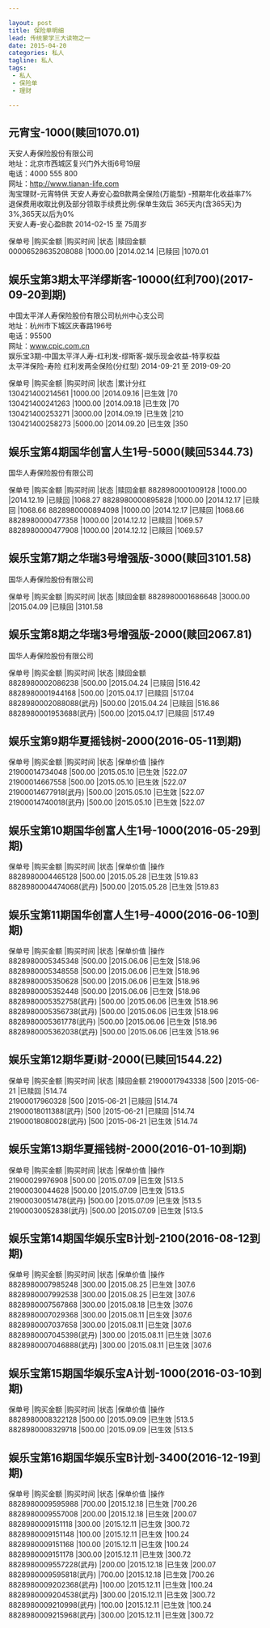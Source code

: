```yaml
---

layout: post  
title: 保险单明细  
lead: 传统蒙学三大读物之一  
date: 2015-04-20  
categories: 私人  
tagline: 私人  
tags:  
 - 私人  
 - 保险单
 - 理财

---
```


## 元宵宝-1000(赎回1070.01)

天安人寿保险股份有限公司  
地址：北京市西城区复兴门外大街6号19层  
电话：4000 555 800  
网址：http://www.tianan-life.com  
淘宝理财-元宵特供 天安人寿安心盈B款两全保险(万能型) -预期年化收益率7%  
退保费用收取比例及部分领取手续费比例:保单生效后 365天内(含365天)为3%,365天以后为0%  
天安人寿-安心盈B款  2014-02-15 至 75周岁  

保单号 |购买金额 |购买时间 |状态 |赎回金额  
00006528635208088 |1000.00 |2014.02.14 |已赎回 |1070.01  

## 娱乐宝第3期太平洋缪斯客-10000(红利700)(2017-09-20到期)

中国太平洋人寿保险股份有限公司杭州中心支公司  
地址：杭州市下城区庆春路196号  
电话：95500  
网址：www.cpic.com.cn  
娱乐宝3期-中国太平洋人寿-红利发-缪斯客-娱乐现金收益-特享权益  
太平洋保险-寿险 红利发两全保险(分红型) 2014-09-21 至 2019-09-20  

保单号 |购买金额 |购买时间 |状态 |累计分红  
130421400214561 |1000.00 |2014.09.16 |已生效 |70  
130421400241263 |1000.00 |2014.09.18 |已生效 |70  
130421400253271 |3000.00 |2014.09.19 |已生效 |210  
130421400258273 |5000.00 |2014.09.20 |已生效 |350  

## 娱乐宝第4期国华创富人生1号-5000(赎回5344.73)

国华人寿保险股份有限公司

保单号 |购买金额 |购买时间 |状态 |赎回金额
8828980001009128 |1000.00 |2014.12.19 |已赎回 |1068.27
8828980000895828 |1000.00 |2014.12.17 |已赎回 |1068.66
8828980000894098 |1000.00 |2014.12.17 |已赎回 |1068.66  
8828980000477358 |1000.00 |2014.12.12 |已赎回 |1069.57
8828980000477908 |1000.00 |2014.12.12 |已赎回 |1069.57

## 娱乐宝第7期之华瑞3号增强版-3000(赎回3101.58)

国华人寿保险股份有限公司

保单号 |购买金额 |购买时间 |状态 |赎回金额
8828980001686648 |3000.00 |2015.04.09 |已赎回 |3101.58  

## 娱乐宝第8期之华瑞3号增强版-2000(赎回2067.81)

国华人寿保险股份有限公司

保单号 |购买金额 |购买时间 |状态 |赎回金额  
8828980002086238 |500.00 |2015.04.24 |已赎回 |516.42  
8828980001944168 |500.00 |2015.04.17 |已赎回 |517.04  
8828980002088088(武丹) |500.00 |2015.04.24 |已赎回 |516.86  
8828980001953688(武丹) |500.00 |2015.04.17 |已赎回 |517.49  

## 娱乐宝第9期华夏摇钱树-2000(2016-05-11到期)

保单号 |购买金额 |购买时间 |状态 |保单价值 |操作  
21900014734048 |500.00 |2015.05.10 |已生效 |522.07  
21900014667558 |500.00 |2015.05.10 |已生效 |522.07  
21900014677918(武丹) |500.00 |2015.05.10 |已生效 |522.07  
21900014740018(武丹) |500.00 |2015.05.10 |已生效 |522.07  

## 娱乐宝第10期国华创富人生1号-1000(2016-05-29到期)

保单号 |购买金额 |购买时间 |状态 |保单价值 |操作  
8828980004465128 |500.00 |2015.05.28 |已生效 |519.83  
8828980004474068(武丹) |500.00 |2015.05.28 |已生效 |519.83  

## 娱乐宝第11期国华创富人生1号-4000(2016-06-10到期)

保单号 |购买金额 |购买时间 |状态 |保单价值 |操作  
8828980005345348 |500.00 |2015.06.06 |已生效 |518.96  
8828980005348558 |500.00 |2015.06.06 |已生效 |518.96  
8828980005350628 |500.00 |2015.06.06 |已生效 |518.96  
8828980005352448 |500.00 |2015.06.06 |已生效 |518.96  
8828980005352758(武丹) |500.00 |2015.06.06 |已生效 |518.96  
8828980005356738(武丹) |500.00 |2015.06.06 |已生效 |518.96  
8828980005361778(武丹) |500.00 |2015.06.06 |已生效 |518.96  
8828980005362038(武丹) |500.00 |2015.06.06 |已生效 |518.96  

## 娱乐宝第12期华夏i财-2000(已赎回1544.22)

保单号 |购买金额 |购买时间 |状态 |赎回金额
21900017943338 |500 |2015-06-21 |已赎回 |514.74  
21900017960328 |500 |2015-06-21 |已赎回 |514.74  
21900018011388(武丹) |500 |2015-06-21 |已赎回 |514.74  
21900018080028(武丹) |500 |2015-06-21 |已生效 |514.74  

## 娱乐宝第13期华夏摇钱树-2000(2016-01-10到期)

保单号 |购买金额 |购买时间 |状态 |保单价值 |操作  
21900029976908 |500.00 |2015.07.09 |已生效 |513.5  
21900030044628 |500.00 |2015.07.09 |已生效 |513.5  
21900030051478(武丹) |500.00 |2015.07.09 |已生效 |513.5  
21900030052838(武丹) |500.00 |2015.07.09 |已生效 |513.5  

## 娱乐宝第14期国华娱乐宝B计划-2100(2016-08-12到期)

保单号 |购买金额 |购买时间 |状态 |保单价值 |操作  
8828980007985248 |300.00 |2015.08.25 |已生效 |307.6  
8828980007992538 |300.00 |2015.08.25 |已生效 |307.6  
8828980007567868 |300.00 |2015.08.18 |已生效 |307.6  
8828980007029368 |300.00 |2015.08.11 |已生效 |307.6  
8828980007037658 |300.00 |2015.08.11 |已生效 |307.6  
8828980007045398(武丹) |300.00 |2015.08.11 |已生效 |307.6  
8828980007046888(武丹) |300.00 |2015.08.11 |已生效 |307.6  

## 娱乐宝第15期国华娱乐宝A计划-1000(2016-03-10到期)

保单号 |购买金额 |购买时间 |状态 |保单价值 |操作  
8828980008322128 |500.00 |2015.09.09 |已生效 |513.5  
8828980008329718 |500.00 |2015.09.09 |已生效 |513.5  

## 娱乐宝第16期国华娱乐宝B计划-3400(2016-12-19到期)

保单号 |购买金额 |购买时间 |状态 |保单价值 |操作  
8828980009595988 |700.00 |2015.12.18 |已生效 |700.26  
8828980009557008 |200.00 |2015.12.18 |已生效 |200.07  
8828980009151118 |300.00 |2015.12.11 |已生效 |300.72  
8828980009151148 |100.00 |2015.12.11 |已生效 |100.24  
8828980009151168 |100.00 |2015.12.11 |已生效 |100.24  
8828980009151178 |300.00 |2015.12.11 |已生效 |300.72  
8828980009557228(武丹) |200.00 |2015.12.18 |已生效 |200.07  
8828980009595818(武丹) |700.00 |2015.12.18 |已生效 |700.26  
8828980009202368(武丹) |100.00 |2015.12.11 |已生效 |100.24  
8828980009204538(武丹) |300.00 |2015.12.11 |已生效 |300.72  
8828980009210998(武丹) |100.00 |2015.12.11 |已生效 |100.24  
8828980009215968(武丹) |300.00 |2015.12.11 |已生效 |300.72  
